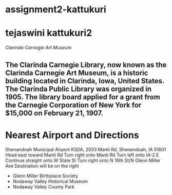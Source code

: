 # assignment2-kattukuri
# tejaswini kattukuri2
###### Clarinda Carnegie Art Museum
The Clarinda Carnegie Library, now known as **the Clarinda Carnegie Art Museum**, is a historic building located in Clarinda, Iowa, United States. The Clarinda Public Library was organized in 1905. The library board applied for a grant from the **Carnegie Corporation of New York for $15,000** on February 21, 1907.
---
# Nearest Airport and Directions
Shenandoah Municipal Airport KSDA, 2033 Manti Rd, Shenandoah, IA 51601
 Head east toward Manti Rd
 Turn right onto Manti Rd
 Turn left onto IA-2 E
 Continue straight onto W State St
 Turn right onto N 16th St/N Glenn Miller Ave
 Destination will be on the right

* Glenn Miller Birthplace Society
* Nodaway Valley Historical Museum
* Nodaway Valley County Park
